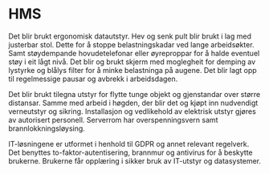 # HMS

Det blir brukt ergonomisk datautstyr. Hev og senk pult blir brukt i lag med justerbar stol. Dette for å stoppe belastningskadar ved lange arbeidsøkter. Samt støydempande hovudetelefonar eller øyreproppar for å halde eventuel støy i eit lågt nivå. Det blir og brukt skjerm med moglegheit for demping av lystyrke og blålys filter for å minke belastninga på augene. Det blir lagt opp til regelmessige pausar og avbrekk i arbeidsdagen. 

Det blir brukt tilegna utstyr for flytte tunge objekt og gjenstandar over større distansar. Samme med arbeid i høgden, der blir det og kjøpt inn nudvendigt verneutstyr og sikring. Installasjon og vedlikehold av elektrisk utstyr gjøres av autorisert personell. Serverrom har overspenningsvern samt brannlokkningsløysing.

IT-løsningene er utformet i henhold til GDPR og annet relevant regelverk. Det benyttes to-faktor-autentisering, brannmur og antivirus for å beskytte brukerne. Brukerne får opplæring i sikker bruk av IT-utstyr og datasystemer.